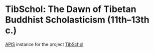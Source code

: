# TibSchol: The Dawn of Tibetan Buddhist Scholasticism (11th–13th c.)



[APIS](https://github.com/acdh-oeaw/apis-core-rdf/) instance for the project [TibSchol](https://www.oeaw.ac.at/ikga/tibschol)

